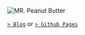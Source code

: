 ![MR. Peanut Butter](https://img3.doubanio.com/view/photo/l/public/p2498570493.webp)

[`> Blog`](https://jhxxs.com "🍵路漫漫其修远兮") or [`> Github Pages`](https://jhxxs.github.io)
